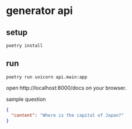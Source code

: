 # generator api

## setup

```shell
poetry install
```

## run

```shell
poetry run uvicorn api.main:app
```

open http://localhost:8000/docs on your browser.

sample question

```json
{
  "content": "Where is the capital of Japan?"
}
```

